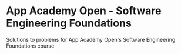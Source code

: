 # App Academy Open - Software Engineering Foundations
Solutions to problems for App Academy Open's Software Engineering Foundations course
